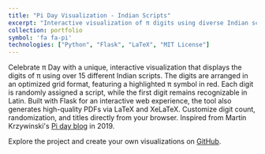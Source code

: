 ```yaml
---
title: "Pi Day Visualization - Indian Scripts"
excerpt: "Interactive visualization of π digits using diverse Indian scripts"
collection: portfolio
symbol: 'fa fa-pi'
technologies: ["Python", "Flask", "LaTeX", "MIT License"]
---
```


Celebrate π Day with a unique, interactive visualization that displays the digits of π using over 15 different Indian scripts. The digits are arranged in an optimized grid format, featuring a highlighted π symbol in red. Each digit is randomly assigned a script, while the first digit remains recognizable in Latin. Built with Flask for an interactive web experience, the tool also generates high-quality PDFs via LaTeX and XeLaTeX. Customize digit count, randomization, and titles directly from your browser. Inspired from Martin Krzywinski's [Pi day blog](https://mk.bcgsc.ca/pi/piday2019/img/piday.2019.digits.grey.png) in 2019.

Explore the project and create your own visualizations on [GitHub](https://github.com/armandyam/pi_day_indian_scripts).
